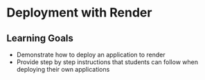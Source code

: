 #  Deployment with Render 
## Learning Goals
* Demonstrate how to deploy an application to render
* Provide step by step instructions that students can follow when deploying their own applications
